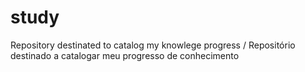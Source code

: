 # study
Repository destinated to catalog my knowlege progress / Repositório destinado a catalogar meu progresso de conhecimento

